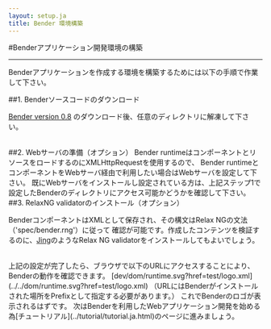 ```yaml
---
layout: setup.ja
title: Bender 環境構築
---
```

#Benderアプリケーション開発環境の構築

-----

Benderアプリケーションを作成する環境を構築するためには以下の手順で作業して下さい。

##1. Benderソースコードのダウンロード

[Bender version 0.8](https://github.com/bendr/bender/archive/v0.8.zip) のダウンロード後、任意のディレクトリに解凍して下さい。

<br>
##2. Webサーバの準備（オプション）
Bender runtimeはコンポーネントとリソースをロードするのにXMLHttpRequestを使用するので、
Bender runtimeとコンポーネントをWebサーバ経由で利用したい場合はWebサーバを設定して下さい。
既にWebサーバをインストールし設定されている方は、上記ステップ1で設定したBenderのディレクトリにアクセス可能かどうかを確認して下さい。

<br>
##3. RelaxNG validatorのインストール（オプション）

BenderコンポーネントはXMLとして保存され、その構文はRelax NGの文法（'spec/bender.rng'）に従って
確認が可能です。作成したコンテンツを検証するのに、[Jing](http://www.thaiopensource.com/relaxng/jing.html)のようなRelax NG validatorをインストールしてもよいでしょう。 

<br>
上記の設定が完了したら、ブラウザで以下のURLにアクセスすることにより、Benderの動作を確認できます。
[dev/dom/runtime.svg?href=test/logo.xml](../../dom/runtime.svg?href=test/logo.xml)
（URLにはBenderがインストールされた場所をPrefixとして指定する必要があります。）
これでBenderのロゴが表示されるはずです。
次はBenderを利用したWebアプリケーション開発を始める為[チュートリアル](../tutorial/tutorial.ja.html)のページに進みましょう。


